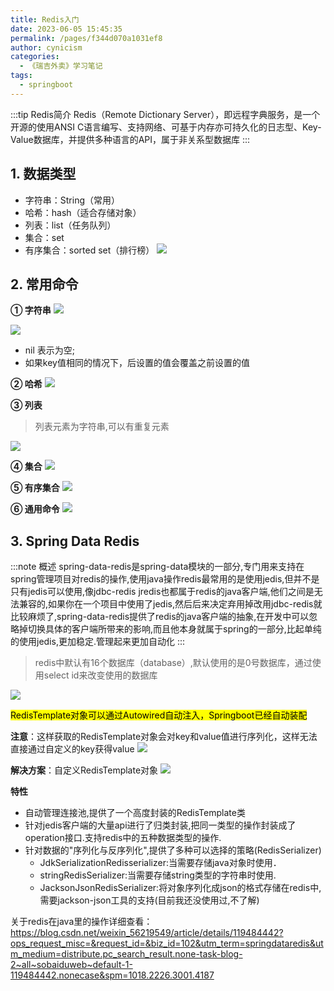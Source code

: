 ```yaml
---
title: Redis入门
date: 2023-06-05 15:45:35
permalink: /pages/f344d070a1031ef8
author: cynicism
categories:
  - 《瑞吉外卖》学习笔记
tags:
  - springboot
---
```


:::tip Redis简介
Redis（Remote Dictionary Server），即远程字典服务，是一个开源的使用ANSI C语言编写、支持网络、可基于内存亦可持久化的日志型、Key-Value数据库，并提供多种语言的API，属于非关系型数据库
:::
## 1. 数据类型
- 字符串：String（常用）
- 哈希：hash（适合存储对象）
- 列表：list（任务队列）
- 集合：set
- 有序集合：sorted set（排行榜）
![](https://cdn.staticaly.com/gh/Cynicism-lab/MyResource@gh-pages/Redis.267hv937vkao.webp)

## 2. 常用命令
**① 字符串**
![](https://cdn.staticaly.com/gh/Cynicism-lab/MyResource@gh-pages/string.4xevtys5b3b4.webp)


![](https://cdn.staticaly.com/gh/Cynicism-lab/MyResource@gh-pages/795944cec1fa4bee9c7ed6b3681e5036.crg6qmwfkd4.webp)

- nil 表示为空;
- 如果key值相同的情况下，后设置的值会覆盖之前设置的值

**② 哈希**
![](https://cdn.staticaly.com/gh/Cynicism-lab/MyResource@gh-pages/38f499bec67f44e386162e91aba23388.2rqpbntdkgow.webp)

**③ 列表**
>列表元素为字符串,可以有重复元素

![](https://cdn.staticaly.com/gh/Cynicism-lab/MyResource@gh-pages/64e93e4ab8ec45fc9da9d071824c46f7.6s5p8x6bdyww.webp)

**④ 集合**
![](https://cdn.staticaly.com/gh/Cynicism-lab/MyResource@gh-pages/89369803ffb64529ad1e4e68aad1c1c5.6y5fp07zyp34.webp)

**⑤ 有序集合**
![](https://cdn.staticaly.com/gh/Cynicism-lab/MyResource@gh-pages/5b3500fbcb544c8fb33cdd9b19e3ca51.47rl53i4zgao.webp)

**⑥ 通用命令**
![](https://cdn.staticaly.com/gh/Cynicism-lab/MyResource@gh-pages/QQ截图20230605195404.528vbopw3kw0.webp)

## 3. Spring Data Redis
:::note 概述
spring-data-redis是spring-data模块的一部分,专门用来支持在spring管理项目对redis的操作,使用java操作redis最常用的是使用jedis,但并不是只有jedis可以使用,像jdbc-redis jredis也都属于redis的java客户端,他们之间是无法兼容的,如果你在一个项目中使用了jedis,然后后来决定弃用掉改用jdbc-redis就比较麻烦了,spring-data-redis提供了redis的java客户端的抽象,在开发中可以忽略掉切换具体的客户端所带来的影响,而且他本身就属于spring的一部分,比起单纯的使用jedis,更加稳定.管理起来更加自动化
:::

>redis中默认有16个数据库（database）,默认使用的是0号数据库，通过使用select id来改变使用的数据库

![](https://cdn.staticaly.com/gh/Cynicism-lab/MyResource@gh-pages/Redis.5qad9v99mwao.webp)

<mark>RedisTemplate对象可以通过Autowired自动注入，Springboot已经自动装配</mark>

**注意**：这样获取的RedisTemplate对象会对key和value值进行序列化，这样无法直接通过自定义的key获得value
![](https://cdn.staticaly.com/gh/Cynicism-lab/MyResource@gh-pages/templ.25xcrhmfb4o0.webp)

**解决方案**：自定义RedisTemplate对象
![](https://cdn.staticaly.com/gh/Cynicism-lab/MyResource@gh-pages/redistempla.6zliucn3qpog.webp)

**特性**
- 自动管理连接池,提供了一个高度封装的RedisTemplate类
- 针对jedis客户端的大量api进行了归类封装,把同一类型的操作封装成了operation接口.支持redis中的五种数据类型的操作.
- 针对数据的"序列化与反序列化",提供了多种可以选择的策略(RedisSerializer)
  - JdkSerializationRedisserializer:当需要存储java对象时使用．
  - stringRedisSerializer:当需要存储string类型的字符串时使用.
  - JacksonJsonRedisSerializer:将对象序列化成json的格式存储在redis中,需要jackson-json工具的支持(目前我还没使用过,不了解)

关于redis在java里的操作详细查看：
https://blog.csdn.net/weixin_56219549/article/details/119484442?ops_request_misc=&request_id=&biz_id=102&utm_term=springdataredis&utm_medium=distribute.pc_search_result.none-task-blog-2~all~sobaiduweb~default-1-119484442.nonecase&spm=1018.2226.3001.4187



